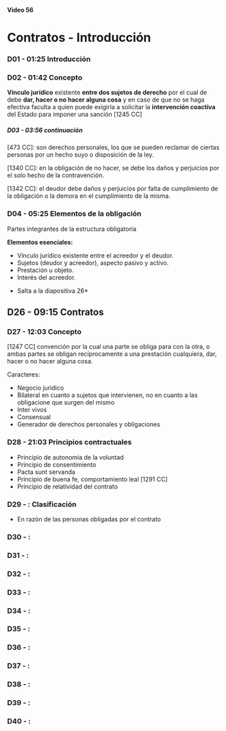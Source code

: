 **Video 56**

# Contratos - Introducción

### D01 - 01:25 Introducción

### D02 - 01:42 Concepto

**Vínculo jurídico** existente **entre dos sujetos de derecho** por el cual de debe **dar, hacer o no hacer alguna cosa** y en caso de que no se haga efectiva faculta a quien puede exigirla a solicitar la **intervención coactiva** del Estado para imponer una sanción [1245 CC]

##### D03 - 03:56 continuación

[473 CC]: son derechos personales, los que se pueden reclamar de ciertas personas por un hecho suyo o disposición de la ley.

[1340 CC]: en la obligación de no hacer, se debe los daños y perjuicios por el solo hecho de la contravención.

[1342 CC]: el deudor debe daños y perjuicios por falta de cumplimiento de la obligación o la demora en el cumplimiento de la misma.

### D04 - 05:25 Elementos de la obligación

Partes integrantes de la estructura obligatoria

**Elementos esenciales:**

- Vínculo jurídico existente entre el acreedor y el deudor.
- Sujetos (deudor y acreedor), aspecto pasivo y activo.
- Prestación u objeto.
- Interés del acreedor.

* Salta a la diapositiva 26*


## D26 - 09:15  Contratos

### D27 - 12:03 Concepto

[1247 CC] convención por la cual una parte se obliga para con la otra, o ambas partes se obligan recíprocamente a una prestación cualquiera, dar, hacer o no hacer alguna cosa.

Caracteres:

- Negocio juridico
- Bilateral en cuanto a sujetos que intervienen, no en cuanto a las obligacione que surgen del mismo
- Inter vivos
- Consensual
- Generador de derechos personales y obligaciones

### D28 - 21:03 Principios contractuales

- Principio de autonomía de la voluntad
- Principio de consentimiento
- Pacta sunt servanda
- Principio de buena fe, comportamiento leal [1291 CC]
- Principio de relatividad del contrato

### D29 - : Clasificación

- En razón de las personas obligadas por el contrato 

### D30 - :

### D31 - :

### D32 - :

### D33 - :

### D34 - :

### D35 - :

### D36 - :

### D37 - :

### D38 - :

### D39 - :

### D40 - :

